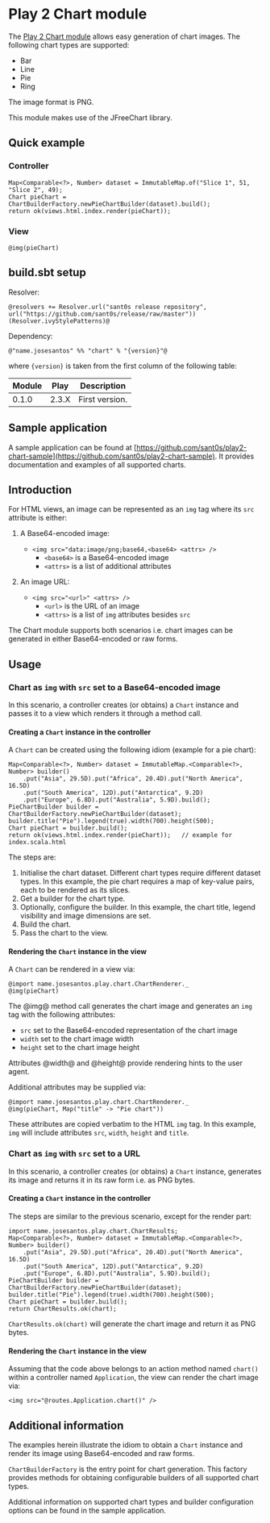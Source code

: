Play 2 Chart module
===================

The [Play 2 Chart module](https://github.com/sant0s/play2-chart) allows easy generation of chart images. The following chart types are supported:

-   Bar
-   Line
-   Pie
-   Ring

The image format is PNG.

This module makes use of the JFreeChart library.

Quick example
-------------

### Controller

    Map<Comparable<?>, Number> dataset = ImmutableMap.of("Slice 1", 51, "Slice 2", 49);
    Chart pieChart = ChartBuilderFactory.newPieChartBuilder(dataset).build();
    return ok(views.html.index.render(pieChart));

### View

    @img(pieChart)

build.sbt setup
-----

Resolver:

```
@resolvers += Resolver.url("sant0s release repository", url("https://github.com/sant0s/release/raw/master"))(Resolver.ivyStylePatterns)@
```

Dependency:

```
@"name.josesantos" %% "chart" % "{version}"@
```

where `{version}` is taken from the first column of the following table:

| Module | Play  | Description    |
| ------ | ----- | -------------- |
| 0.1.0  | 2.3.X | First version. |


Sample application
------------------

A sample application can be found at [https://github.com/sant0s/play2-chart-sample](https://github.com/sant0s/play2-chart-sample). It provides documentation and examples of all supported charts.

Introduction
------------

For HTML views, an image can be represented as an `img` tag where its
`src` attribute is either:

1.  A Base64-encoded image:
    -   `<img src="data:image/png;base64,<base64> <attrs> />`
        -   `<base64>` is a Base64-encoded image
        -   `<attrs>` is a list of additional attributes

2.  An image URL:
    -   `<img src="<url>" <attrs> />`
        -   `<url>` is the URL of an image
        -   `<attrs>` is a list of `img` attributes besides `src`

The Chart module supports both scenarios i.e. chart images can
be generated in either Base64-encoded or raw forms.

Usage
-----

### Chart as `img` with `src` set to a Base64-encoded image

In this scenario, a controller creates (or obtains) a `Chart` instance
and passes it to a view which renders it through a method call.

#### Creating a `Chart` instance in the controller

A `Chart` can be created using the following idiom (example for a pie
chart):

    Map<Comparable<?>, Number> dataset = ImmutableMap.<Comparable<?>, Number> builder()
        .put("Asia", 29.5D).put("Africa", 20.4D).put("North America", 16.5D)
        .put("South America", 12D).put("Antarctica", 9.2D)
        .put("Europe", 6.8D).put("Australia", 5.9D).build();
    PieChartBuilder builder = ChartBuilderFactory.newPieChartBuilder(dataset);
    builder.title("Pie").legend(true).width(700).height(500);
    Chart pieChart = builder.build();
    return ok(views.html.index.render(pieChart));   // example for index.scala.html

The steps are:

1.  Initialise the chart dataset. Different chart types require different
    dataset types. In this example, the pie chart requires a map of
    key-value pairs, each to be rendered as its slices.
2.  Get a builder for the chart type.
3.  Optionally, configure the builder. In this example, the chart title,
    legend visibility and image dimensions are set.
4.  Build the chart.
5.  Pass the chart to the view.

#### Rendering the `Chart` instance in the view

A `Chart` can be rendered in a view via:

    @import name.josesantos.play.chart.ChartRenderer._
    @img(pieChart)

The @img@ method call generates the chart image and generates an `img` tag
with the following attributes:

-   `src` set to the Base64-encoded representation of the chart image
-   `width` set to the chart image width
-   `height` set to the chart image height

Attributes @width@ and @height@ provide rendering hints to the user agent.

Additional attributes may be supplied via:

    @import name.josesantos.play.chart.ChartRenderer._
    @img(pieChart, Map("title" -> "Pie chart"))

These attributes are copied verbatim to the HTML `img` tag. In this example,
`img` will include attributes `src`, `width`, `height` and `title`.

### Chart as `img` with `src` set to a URL

In this scenario, a controller creates (or obtains) a `Chart` instance,
generates its image and returns it in its raw form i.e. as
PNG bytes.

#### Creating a `Chart` instance in the controller

The steps are similar to the previous scenario, except for the render
part:

    import name.josesantos.play.chart.ChartResults;
    Map<Comparable<?>, Number> dataset = ImmutableMap.<Comparable<?>, Number> builder()
        .put("Asia", 29.5D).put("Africa", 20.4D).put("North America", 16.5D)
        .put("South America", 12D).put("Antarctica", 9.2D)
        .put("Europe", 6.8D).put("Australia", 5.9D).build();
    PieChartBuilder builder = ChartBuilderFactory.newPieChartBuilder(dataset);
    builder.title("Pie").legend(true).width(700).height(500);
    Chart pieChart = builder.build();
    return ChartResults.ok(chart);

`ChartResults.ok(chart)` will generate the chart image and return it
as PNG bytes.

#### Rendering the `Chart` instance in the view

Assuming that the code above belongs to an action method named
`chart()` within a controller named `Application`, the view can render
the chart image via:

    <img src="@routes.Application.chart()" />

Additional information
----------------------

The examples herein illustrate the idiom to obtain a `Chart` instance
and render its image using Base64-encoded and raw forms.

`ChartBuilderFactory` is the entry point for chart generation. This factory provides methods for obtaining configurable builders of all supported chart types.

Additional information on supported chart types and builder
configuration options can be found in the sample application.
